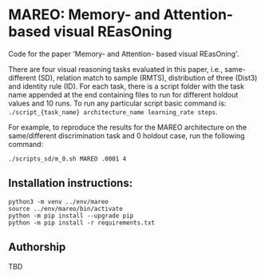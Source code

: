 # MAREO: Memory- and Attention- based visual REasOning

Code for the paper 'Memory- and Attention- based visual REasOning'.

There are four visual reasoning tasks evaluated in this paper, i.e., same-different (SD), relation match to sample (RMTS), distribution of three (Dist3) and identity rule (ID). For each task, there is a script folder with the task name appended at the end containing files to run for different holdout values and 10 runs. To run any particular script basic command is: `./script_{task_name} architecture_name learning_rate steps`. 

For example, to reproduce the results for the MAREO architecture on the same/different discrimination task and 0 holdout case, run the following command:
```
./scripts_sd/m_0.sh MAREO .0001 4
```

## Installation instructions:
```
python3 -m venv ../env/mareo  
source ../env/mareo/bin/activate  
python -m pip install --upgrade pip   
python -m pip install -r requirements.txt
```

## Authorship
TBD

